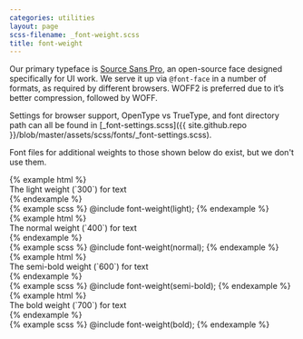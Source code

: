 ```yaml
---
categories: utilities
layout: page
scss-filename: _font-weight.scss
title: font-weight
---
```


Our primary typeface is [Source Sans Pro](https://github.com/adobe-fonts/source-sans-pro), an open-source face designed specifically for UI work. We serve it up via `@font-face` in a number of formats, as required by different browsers. WOFF2 is preferred due to it’s better compression, followed by WOFF.

Settings for browser support, OpenType vs TrueType, and font directory path
can all be found in [_font-settings.scss]({{ site.github.repo }}/blob/master/assets/scss/fonts/_font-settings.scss).

Font files for additional weights to those shown below do exist, but we don't use them.


<div class="DocsExample DocsExample--grouped">
{% example html %}
<div class="u-font-weight--light">
  The light weight (`300`) for text
</div>
{% endexample %}
</div>

<div class="DocsExample DocsExample--render--hidden">
{% example scss %}
@include font-weight(light);
{% endexample %}
</div>


<div class="DocsExample DocsExample--grouped">
{% example html %}
<div class="u-font-weight--normal">
  The normal weight (`400`) for text
</div>
{% endexample %}
</div>

<div class="DocsExample DocsExample--render--hidden">
{% example scss %}
@include font-weight(normal);
{% endexample %}
</div>


<div class="DocsExample DocsExample--grouped">
{% example html %}
<div class="u-font-weight--semi-bold">
  The semi-bold weight (`600`) for text
</div>
{% endexample %}
</div>

<div class="DocsExample DocsExample--render--hidden">
{% example scss %}
@include font-weight(semi-bold);
{% endexample %}
</div>


<div class="DocsExample DocsExample--grouped">
{% example html %}
<div class="u-font-weight--bold">
  The bold weight (`700`) for text
</div>
{% endexample %}
</div>

<div class="DocsExample DocsExample--render--hidden">
{% example scss %}
@include font-weight(bold);
{% endexample %}
</div>

